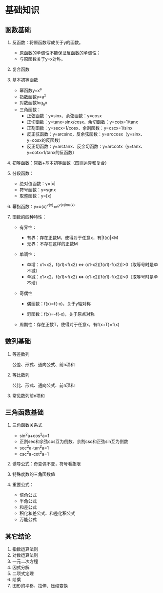 ​                                                                                                                                                                                                                                                                                                 

# 基础知识

## 函数基础

1. 反函数：将原函数写成关于y的函数。
   - 原函数的单调性不能保证反函数的单调性；
   - 与原函数关于y=x对称。
2. 复合函数
3. 基本初等函数
   - 幂函数y=x<sup>a</sup>
   - 指数函数y=a<sup>x</sup>
   - 对数函数log<sub>a</sub>x
   - 三角函数：
     - 正弦函数：y=sinx、余弦函数：y=cosx
     - 正切函数：y=tanx=sinx/cosx、余切函数：y=cotx=1/tanx
     - 正割函数：y=secx=1/cosx、余割函数：y=cscx=1/sinx
     - 反正弦函数：y=arcsinx，反余弦函数：y=arccosx（y=sinx、y=cosx的反函数）
     - 反正切函数：y=arctanx、反余切函数：y=arccotx（y=tanx、y=cotx=1/tanx的反函数）

4. 初等函数：常数+基本初等函数（四则运算和复合）

5. 分段函数：
   - 绝对值函数：y=|x|
   - 符号函数：y=sgnx
   - 取整函数：y=[x]
6. 幂指函数：y=u(x)<sup>v(x)</sup>=e<sup>v(x)lnu(x)</sup>

7. 函数的四种特性：

   - 有界性：

     - 有界：存在正数M，使得对于任意x，有|f(x)|≤M
     - 无界：不存在这样的正数M

   - 单调性：

     - 单增：x1<x2，f(x1)<f(x2) <=> (x1-x2)[f(x1)-f(x2)]>0（取等号时是单不减）
     - 单减：x1<x2，f(x1)>f(x2) <=> (x1-x2)[f(x1)-f(x2)]<0（取等号时是单不增）

   - 奇偶性

     - 偶函数：f(x)=f(-x)，关于y轴对称

     - 奇函数：f(x)=-f(-x)，关于原点对称

   - 周期性：存在正数T，使得对于任意x，有f(x+T)=f(x)

## 数列基础

1. 等差数列

   公差、形式、通向公式、前n项和

2. 等比数列

   公比、形式、通向公式、前n项和

3. 常见数列前n项和

## 三角函数基础

1. 三角函数关系式
   - sin<sup>2</sup>a+cos<sup>2</sup>a=1
   - 正割sec和余弦cos互为倒数、余割csc和正弦sin互为倒数
   - sec<sup>2</sup>a-tan<sup>2</sup>a=1
   - csc<sup>2</sup>a-cot<sup>2</sup>a=1

2. 诱导公式：奇变偶不变，符号看象限
3. 特殊度数的三角函数值
4. 重要公式：
   - 倍角公式
   - 半角公式
   - 和差公式
   - 积化和差公式、和差化积公式
   - 万能公式

## 其它结论

1. 指数运算法则
2. 对数运算法则
3. 一元二次方程
4. 因式分解
5. 二项式定理
6. 阶乘
7. 图形的平移、拉伸、压缩变换